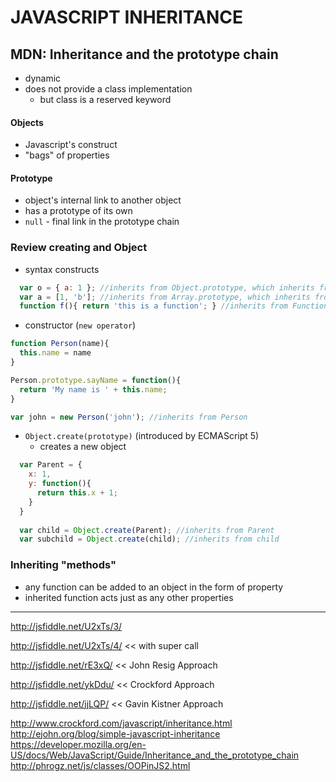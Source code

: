 # JAVASCRIPT INHERITANCE #


## MDN: Inheritance and the prototype chain ##
* dynamic
* does not provide a class implementation
  * but class is a reserved keyword


#### Objects ####
* Javascript's construct
* "bags" of properties


#### Prototype ####
* object's internal link to another object
* has a prototype of its own
* ``null`` - final link in the prototype chain


### Review creating and Object ###
* syntax constructs

```js
  var o = { a: 1 }; //inherits from Object.prototype, which inherits from null
  var a = [1, 'b']; //inherits from Array.prototype, which inherits from Object.prototype
  function f(){ return 'this is a function'; } //inherits from Function.prototype, which inherits from Object.prototype?
```


* constructor (``new operator``)

```js
function Person(name){
  this.name = name
}

Person.prototype.sayName = function(){
  return 'My name is ' + this.name;
}

var john = new Person('john'); //inherits from Person
```

* ``Object.create(prototype)`` (introduced by ECMAScript 5)
  * creates a new object

```js
  var Parent = {
    x: 1,
    y: function(){
      return this.x + 1;
    }
  }
  
  var child = Object.create(Parent); //inherits from Parent
  var subchild = Object.create(child); //inherits from child
```

### Inheriting "methods" ###
* any function can be added to an object in the form of property
* inherited function acts just as any other properties

---






http://jsfiddle.net/U2xTs/3/

http://jsfiddle.net/U2xTs/4/ << with super call

http://jsfiddle.net/rE3xQ/ << John Resig Approach

http://jsfiddle.net/ykDdu/ << Crockford Approach

http://jsfiddle.net/jjLQP/ << Gavin Kistner Approach


http://www.crockford.com/javascript/inheritance.html
http://ejohn.org/blog/simple-javascript-inheritance
https://developer.mozilla.org/en-US/docs/Web/JavaScript/Guide/Inheritance_and_the_prototype_chain
http://phrogz.net/js/classes/OOPinJS2.html
